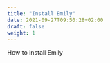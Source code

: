 ```yaml
---
title: "Install Emily"
date: 2021-09-27T09:50:28+02:00
draft: false
weight: 1
---
```


How to install Emily
